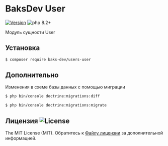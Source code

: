 # BaksDev User

[![Version](https://img.shields.io/badge/version-7.0.13-blue)](https://github.com/baks-dev/users-user/releases)
![php 8.2+](https://img.shields.io/badge/php-min%208.1-red.svg)

Модуль сущности User

## Установка

``` bash
$ composer require baks-dev/users-user
```

## Дополнительно

Изменения в схеме базы данных с помощью миграции

``` bash
$ php bin/console doctrine:migrations:diff

$ php bin/console doctrine:migrations:migrate
```

## Лицензия ![License](https://img.shields.io/badge/MIT-green)

The MIT License (MIT). Обратитесь к [Файлу лицензии](LICENSE.md) за дополнительной информацией.

